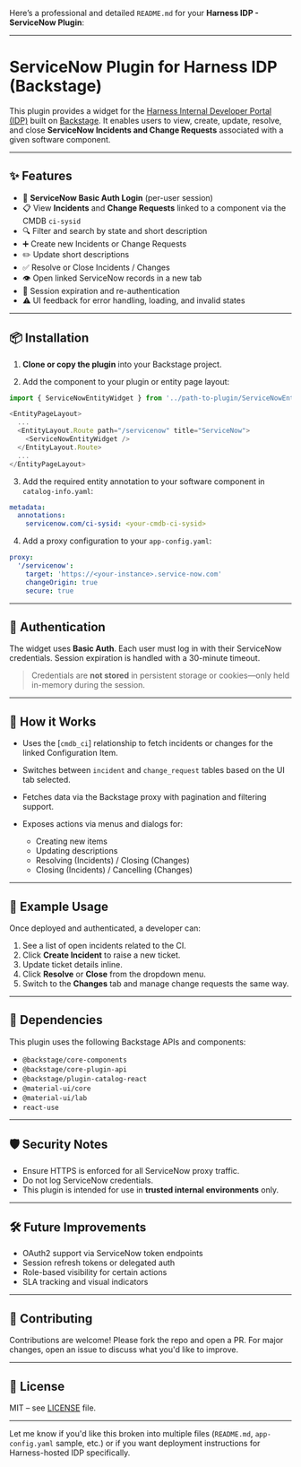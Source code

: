 Here’s a professional and detailed `README.md` for your **Harness IDP - ServiceNow Plugin**:

---

# ServiceNow Plugin for Harness IDP (Backstage)

This plugin provides a widget for the [Harness Internal Developer Portal (IDP)](https://developer.harness.io/docs/internal-developer-portal/) built on [Backstage](https://backstage.io/). It enables users to view, create, update, resolve, and close **ServiceNow Incidents and Change Requests** associated with a given software component.

---

## ✨ Features

* 🔐 **ServiceNow Basic Auth Login** (per-user session)
* 📋 View **Incidents** and **Change Requests** linked to a component via the CMDB `ci-sysid`
* 🔍 Filter and search by state and short description
* ➕ Create new Incidents or Change Requests
* ✏️ Update short descriptions
* ✅ Resolve or Close Incidents / Changes
* 👁 Open linked ServiceNow records in a new tab
* 🔄 Session expiration and re-authentication
* ⚠️ UI feedback for error handling, loading, and invalid states

---

## 📦 Installation

1. **Clone or copy the plugin** into your Backstage project.

2. Add the component to your plugin or entity page layout:

```ts
import { ServiceNowEntityWidget } from '../path-to-plugin/ServiceNowEntityWidget';

<EntityPageLayout>
  ...
  <EntityLayout.Route path="/servicenow" title="ServiceNow">
    <ServiceNowEntityWidget />
  </EntityLayout.Route>
  ...
</EntityPageLayout>
```

3. Add the required entity annotation to your software component in `catalog-info.yaml`:

```yaml
metadata:
  annotations:
    servicenow.com/ci-sysid: <your-cmdb-ci-sysid>
```

4. Add a proxy configuration to your `app-config.yaml`:

```yaml
proxy:
  '/servicenow':
    target: 'https://<your-instance>.service-now.com'
    changeOrigin: true
    secure: true
```

---

## 🔑 Authentication

The widget uses **Basic Auth**. Each user must log in with their ServiceNow credentials. Session expiration is handled with a 30-minute timeout.

> Credentials are **not stored** in persistent storage or cookies—only held in-memory during the session.

---

## 🧠 How it Works

* Uses the \[`cmdb_ci`] relationship to fetch incidents or changes for the linked Configuration Item.
* Switches between `incident` and `change_request` tables based on the UI tab selected.
* Fetches data via the Backstage proxy with pagination and filtering support.
* Exposes actions via menus and dialogs for:

  * Creating new items
  * Updating descriptions
  * Resolving (Incidents) / Closing (Changes)
  * Closing (Incidents) / Cancelling (Changes)

---

## 🧪 Example Usage

Once deployed and authenticated, a developer can:

1. See a list of open incidents related to the CI.
2. Click **Create Incident** to raise a new ticket.
3. Update ticket details inline.
4. Click **Resolve** or **Close** from the dropdown menu.
5. Switch to the **Changes** tab and manage change requests the same way.

---

## 📌 Dependencies

This plugin uses the following Backstage APIs and components:

* `@backstage/core-components`
* `@backstage/core-plugin-api`
* `@backstage/plugin-catalog-react`
* `@material-ui/core`
* `@material-ui/lab`
* `react-use`

---

## 🛡 Security Notes

* Ensure HTTPS is enforced for all ServiceNow proxy traffic.
* Do not log ServiceNow credentials.
* This plugin is intended for use in **trusted internal environments** only.

---

## 🛠 Future Improvements

* OAuth2 support via ServiceNow token endpoints
* Session refresh tokens or delegated auth
* Role-based visibility for certain actions
* SLA tracking and visual indicators

---

## 🤝 Contributing

Contributions are welcome! Please fork the repo and open a PR. For major changes, open an issue to discuss what you'd like to improve.

---

## 📃 License

MIT – see [LICENSE](./LICENSE) file.

---

Let me know if you'd like this broken into multiple files (`README.md`, `app-config.yaml` sample, etc.) or if you want deployment instructions for Harness-hosted IDP specifically.
